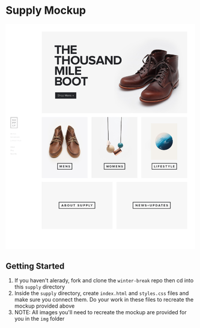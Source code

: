 # Supply Mockup

![](mockup.png)

## Getting Started

1. If you haven't alerady, fork and clone the `winter-break` repo then cd into this `supply` directory
2. Inside the `supply` directory, create `index.html` and `styles.css` files and make sure you connect them. Do your work in these files to recreate the mockup provided above
3. NOTE: All images you'll need to recreate the mockup are provided for you in the `img` folder
